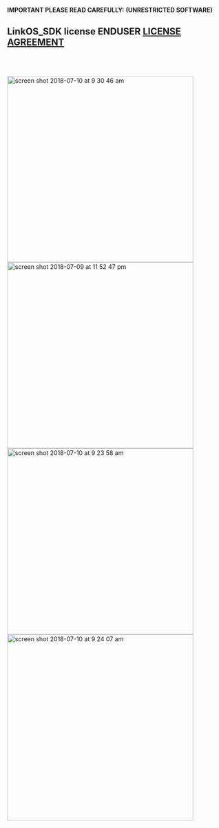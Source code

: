 **IMPORTANT PLEASE READ CAREFULLY:**
**(UNRESTRICTED SOFTWARE)** 
##  LinkOS_SDK license ENDUSER [LICENSE AGREEMENT](http://link-os.github.io/Zebra_SDK_EULA.pdf)
<br/>
<br/>

<p float="left">
<img width="432" height=”600” alt="screen shot 2018-07-10 at 9 30 46 am" src="https://user-images.githubusercontent.com/41017424/42516767-fefb654a-8423-11e8-8b69-c62a6b55357f.png">
<img width="432" height=”600” alt="screen shot 2018-07-09 at 11 52 47 pm" src="https://user-images.githubusercontent.com/41017424/42516294-586bd5de-8423-11e8-9186-65a375b3148c.png">
<img width="432" height=”600” alt="screen shot 2018-07-10 at 9 23 58 am" src="https://user-images.githubusercontent.com/41017424/42516298-596d0d36-8423-11e8-8a53-ae33abc79998.png">
<img width="432" height=”600” alt="screen shot 2018-07-10 at 9 24 07 am" src="https://user-images.githubusercontent.com/41017424/42516302-5b8b6a4a-8423-11e8-9c0d-0338d48e6b8d.png">
</p>
